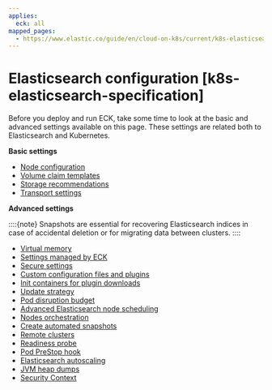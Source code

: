 ```yaml
---
applies:
  eck: all
mapped_pages:
  - https://www.elastic.co/guide/en/cloud-on-k8s/current/k8s-elasticsearch-specification.html
---
```


# Elasticsearch configuration [k8s-elasticsearch-specification]

Before you deploy and run ECK, take some time to look at the basic and advanced settings available on this page. These settings are related both to Elasticsearch and Kubernetes.

**Basic settings**

* [Node configuration](node-configuration.md)
* [Volume claim templates](volume-claim-templates.md)
* [Storage recommendations](storage-recommendations.md)
* [Transport settings](transport-settings.md)

**Advanced settings**

::::{note}
Snapshots are essential for recovering Elasticsearch indices in case of accidental deletion or for migrating data between clusters.
::::


* [Virtual memory](virtual-memory.md)
* [Settings managed by ECK](settings-managed-by-eck.md)
* [Secure settings](../../security/secure-settings.md)
* [Custom configuration files and plugins](custom-configuration-files-plugins.md)
* [Init containers for plugin downloads](init-containers-for-plugin-downloads.md)
* [Update strategy](update-strategy.md)
* [Pod disruption budget](pod-disruption-budget.md)
* [Advanced Elasticsearch node scheduling](advanced-elasticsearch-node-scheduling.md)
* [Nodes orchestration](nodes-orchestration.md)
* [Create automated snapshots](../../tools/snapshot-and-restore/cloud-on-k8s.md)
* [Remote clusters](../../remote-clusters/eck-remote-clusters.md)
* [Readiness probe](readiness-probe.md)
* [Pod PreStop hook](pod-prestop-hook.md)
* [Elasticsearch autoscaling](../../autoscaling/deployments-autoscaling-on-eck.md)
* [JVM heap dumps](../../../troubleshoot/deployments/cloud-on-k8s/jvm-heap-dumps.md)
* [Security Context](security-context.md)
